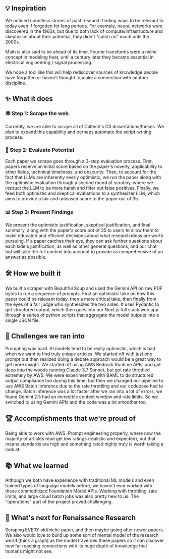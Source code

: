 ## 💡 Inspiration
We noticed countless stories of past research finding ways to be relevant to today even if forgotten for long periods. For example, neural networks were discovered in the 1960s, but due to both lack of compute/infrastructure and skepticism about their potential, they didn't "catch on" much until the 2000s.

Math is also said to be ahead of its time. Fourier transforms were a niche concept in modeling heat, until a century later they became essential in electrical engineering / signal processing.

We hope a tool like this will help rediscover sources of knowledge people have forgotten or haven't thought to make a connection with another discipline.

## ✨ What it does 

### 🕸️ Step 1: Scrape the web 
Currently, we are able to scrape all of Caltech's CS dissertations/theses. We plan to expand this capability and perhaps automate the script-writing process. 

### 🎯 Step 2: Evaluate Potential
Each paper we scrape goes through a 3-step evaluation process. First, papers receive an initial score based on the paper's novelty, applicability to other fields, technical timeliness, and obscurity. Then, to account for the fact that LLMs are inherently overly optimistic, we run the paper along with the optimistic evaluation through a second round of scrutiny, where we instruct the LLM to be more harsh and filter out false positives. Finally, we feed both optimistic and skeptical evaluations to a synthesizer LLM, which aims to provide a fair and unbiased score to the paper out of 35.

### 📊 Step 3: Present Findings
We present the optimistic justification, skeptical justification, and final summary, along with the paper's score out of 35 to users to allow them to make educated and efficient decisions about what research ideas are worth pursuing. If a paper catches their eye, they can ask further questions about each side's justification, as well as other general questions, and our chat bot will take the full context into account to provide as comprehensive of an answer as possible.

## 🛠️ How we built it
We built a scraper with Beautiful Soup and used the Gemini API on raw PDF bytes to run a sequence of prompts. First an optimistic take on how this paper could be relevant today, then a more critical take, then finally from the eyes of a fair judge who synthesizes the two sides. It uses Pydantic to get structured output, which then goes into our Next.js full stack web app through a series of python scripts that aggregate the model outputs into a single JSON file.

## 🚧 Challenges we ran into
Prompting was hard. AI models tend to be really optimistic, which is bad when we want to find truly unique articles. We started off with just one prompt but then realized doing a debate approach would be a great way to get more insight. We started off using AWS Bedrock Runtime APIs, and got deep into the woods running Claude 3.7 Sonnet, but got rate throttled extremely by AWS. We were experimenting with BAML to do structured output compliance too during this time, but then we changed our pipeline to use AWS Batch Inference due to the rate throttling and our codebase had to change. Batch inference was a lot faster after we ran into a lot of errors, we found Gemini 2.5 had an incredible context window and rate limits. So we switched to using Gemini APIs and the code was a lot smoother too.

## 🏆 Accomplishments that we're proud of
Being able to work with AWS. Prompt engineering properly, where now the majority of articles read get low ratings (realistic and expected), but that means standards are high and something rated highly truly is worth taking a look at.

## 📚 What we learned
Although we both have experience with traditional ML models and even trained types of language models before, we haven't ever worked with these commoditized Foundation Model APIs. Working with throttling, rate limits, and large cloud batch jobs was also pretty new to us. The "operations" part of the project proved challenging.

## 🚀 What's next for Renaissance Research
Scraping EVERY old/niche paper, and then maybe going after newer papers. We also would love to build up some sort of mental model of the research world (think a graph) as the model traverses these papers so it can discover new far reaching connections with its huge depth of knowledge that humans might not see.
